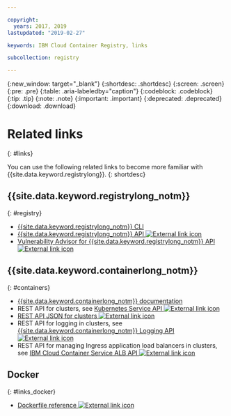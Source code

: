 ```yaml
---

copyright:
  years: 2017, 2019
lastupdated: "2019-02-27"

keywords: IBM Cloud Container Registry, links

subcollection: registry

---
```


{:new_window: target="_blank"}
{:shortdesc: .shortdesc}
{:screen: .screen}
{:pre: .pre}
{:table: .aria-labeledby="caption"}
{:codeblock: .codeblock}
{:tip: .tip}
{:note: .note}
{:important: .important}
{:deprecated: .deprecated}
{:download: .download}

# Related links
{: #links}

You can use the following related links to become more familiar with {{site.data.keyword.registrylong}}.
{: shortdesc}

## {{site.data.keyword.registrylong_notm}}
{: #registry}

- [{{site.data.keyword.registrylong_notm}} CLI](/docs/services/Registry?topic=container-registry-cli-plugin-containerregcli#containerregcli)
- [{{site.data.keyword.registrylong_notm}} API ![External link icon](../../icons/launch-glyph.svg "External link icon")](https://cloud.ibm.com/apidocs/container-registry)
- [Vulnerability Advisor for {{site.data.keyword.registrylong_notm}} API ![External link icon](../../icons/launch-glyph.svg "External link icon")](https://cloud.ibm.com/apidocs/container-registry/va)

## {{site.data.keyword.containerlong_notm}}
{: #containers}

- [{{site.data.keyword.containerlong_notm}} documentation](/docs/containers?topic=containers-container_index#container_index)
- REST API for clusters, see [Kubernetes Service API ![External link icon](../../icons/launch-glyph.svg "External link icon")](https://containers.cloud.ibm.com/swagger-api/)
- [REST API JSON for clusters ![External link icon](../../icons/launch-glyph.svg "External link icon")](https://containers.cloud.ibm.com/swagger-api/swagger.json)
- REST API for logging in clusters, see [{{site.data.keyword.containerlong_notm}} Logging API ![External link icon](../../icons/launch-glyph.svg "External link icon")](https://containers.cloud.ibm.com/swagger-logging/)
- REST API for managing Ingress application load balancers in clusters, see [IBM Cloud Container Service ALB API ![External link icon](../../icons/launch-glyph.svg "External link icon")](https://containers.cloud.ibm.com/swagger-alb-api/)

## Docker
{: #links_docker}

- [Dockerfile reference ![External link icon](../../icons/launch-glyph.svg "External link icon")](https://docs.docker.com/engine/reference/builder/)
